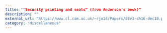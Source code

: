 ```yaml
---
title: ""Security printing and seals" (from Anderson's book)"
description: ""
external_url: "https://www.cl.cam.ac.uk/~rja14/Papers/SEv3-ch16-dec18.pdf"
category: "Miscellaneous"
---
```

